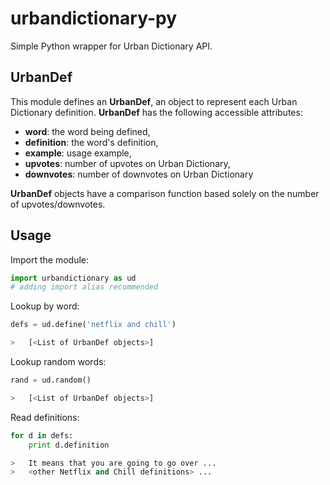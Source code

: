 # urbandictionary-py
Simple Python wrapper for Urban Dictionary API.

## UrbanDef

This module defines an **UrbanDef**, an object to represent each Urban Dictionary definition.
**UrbanDef** has the following accessible attributes:
* **word**: the word being defined,
* **definition**: the word's definition,
* **example**: usage example,
* **upvotes**: number of upvotes on Urban Dictionary,
* **downvotes**: number of downvotes on Urban Dictionary

**UrbanDef** objects have a comparison function based solely on the number of upvotes/downvotes.

## Usage

Import the module:
```python
import urbandictionary as ud
# adding import alias recommended
```

Lookup by word:
```python
defs = ud.define('netflix and chill')

>	[<List of UrbanDef objects>]
```

Lookup random words:
```python
rand = ud.random()

>	[<List of UrbanDef objects>]
```

Read definitions:
```python
for d in defs:
	print d.definition

>	It means that you are going to go over ...
> 	<other Netflix and Chill definitions> ...
```

